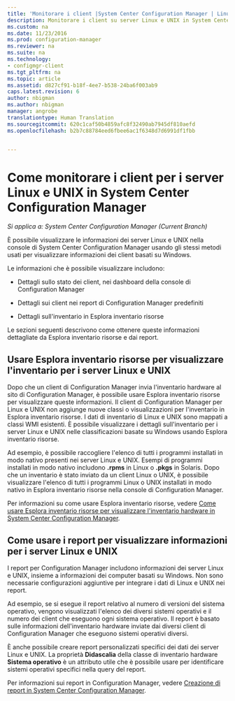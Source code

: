 ```yaml
---
title: 'Monitorare i client |System Center Configuration Manager | Linux UNIX '
description: Monitorare i client su server Linux e UNIX in System Center Configuration Manager.
ms.custom: na
ms.date: 11/23/2016
ms.prod: configuration-manager
ms.reviewer: na
ms.suite: na
ms.technology:
- configmgr-client
ms.tgt_pltfrm: na
ms.topic: article
ms.assetid: d827cf91-b18f-4ee7-b538-24ba6f003ab9
caps.latest.revision: 6
author: nbigman
ms.author: nbigman
manager: angrobe
translationtype: Human Translation
ms.sourcegitcommit: 620c1caf50b4859afc8f32490ab7945df810aefd
ms.openlocfilehash: b2b7c88784eed6fbee6ac1f6348d7d6991df1fbb


---
```

# <a name="how-to-monitor-clients-for-linux-and-unix-servers-in-system-center-configuration-manager"></a>Come monitorare i client per i server Linux e UNIX in System Center Configuration Manager

*Si applica a: System Center Configuration Manager (Current Branch)*

È possibile visualizzare le informazioni dei server Linux e UNIX nella console di System Center Configuration Manager usando gli stessi metodi usati per visualizzare informazioni dei client basati su Windows.  

 Le informazioni che è possibile visualizzare includono:  

-   Dettagli sullo stato dei client, nei dashboard della console di Configuration Manager  

-   Dettagli sui client nei report di Configuration Manager predefiniti  

-   Dettagli sull'inventario in Esplora inventario risorse  

 Le sezioni seguenti descrivono come ottenere queste informazioni dettagliate da Esplora inventario risorse e dai report.  

##  <a name="a-namebkmkuseresourceexpforlnua-use-resource-explorer-to-view-inventory-for-linux-and-unix-servers"></a><a name="BKMK_UseResourceExpforLnU"></a> Usare Esplora inventario risorse per visualizzare l'inventario per i server Linux e UNIX  
 
 Dopo che un client di Configuration Manager invia l'inventario hardware al sito di Configuration Manager, è possibile usare Esplora inventario risorse per visualizzare queste informazioni. Il client di Configuration Manager per Linux e UNIX non aggiunge nuove classi o visualizzazioni per l'inventario in Esplora inventario risorse. I dati di inventario di Linux e UNIX sono mappati a classi WMI esistenti. È possibile visualizzare i dettagli sull'inventario per i server Linux e UNIX nelle classificazioni basate su Windows usando Esplora inventario risorse.  

 Ad esempio, è possibile raccogliere l'elenco di tutti i programmi installati in modo nativo presenti nei server Linux e UNIX. Esempi di programmi installati in modo nativo includono **.rpms** in Linux o **.pkgs** in Solaris. Dopo che un inventario è stato inviato da un client Linux o UNIX, è possibile visualizzare l'elenco di tutti i programmi Linux o UNIX installati in modo nativo in Esplora inventario risorse nella console di Configuration Manager.  

 Per informazioni su come usare Esplora inventario risorse, vedere [Come usare Esplora inventario risorse per visualizzare l'inventario hardware in System Center Configuration Manager](../../../core/clients/manage/inventory/use-resource-explorer-to-view-hardware-inventory.md).  

##  <a name="a-namebkmkusereportsforlnua-how-to-use-reports-to-view-information-for-linux-and-unix-servers"></a><a name="BKMK_UseReportsforLnU"></a> Come usare i report per visualizzare informazioni per i server Linux e UNIX  
 I report per Configuration Manager includono informazioni dei server Linux e UNIX, insieme a informazioni dei computer basati su Windows. Non sono necessarie configurazioni aggiuntive per integrare i dati di Linux e UNIX nei report.  

 Ad esempio, se si esegue il report relativo al numero di versioni del sistema operativo, vengono visualizzati l'elenco dei diversi sistemi operativi e il numero dei client che eseguono ogni sistema operativo. Il report è basato sulle informazioni dell'inventario hardware inviate dai diversi client di Configuration Manager che eseguono sistemi operativi diversi.  

 È anche possibile creare report personalizzati specifici dei dati dei server Linux e UNIX. La proprietà **Didascalia** della classe di inventario hardware **Sistema operativo** è un attributo utile che è possibile usare per identificare sistemi operativi specifici nella query del report.  

 Per informazioni sui report in Configuration Manager, vedere [Creazione di report in System Center Configuration Manager](../../../core/servers/manage/reporting.md).  



<!--HONumber=Dec16_HO3-->


